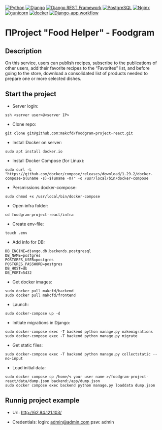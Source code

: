 [![Python](https://img.shields.io/badge/-Python-464646?style=flat-square&logo=Python)](https://www.python.org/)
[![Django](https://img.shields.io/badge/-Django-464646?style=flat-square&logo=Django)](https://www.djangoproject.com/)
[![Django REST Framework](https://img.shields.io/badge/-Django%20REST%20Framework-464646?style=flat-square&logo=Django%20REST%20Framework)](https://www.django-rest-framework.org/)
[![PostgreSQL](https://img.shields.io/badge/-PostgreSQL-464646?style=flat-square&logo=PostgreSQL)](https://www.postgresql.org/)
[![Nginx](https://img.shields.io/badge/-NGINX-464646?style=flat-square&logo=NGINX)](https://nginx.org/ru/)
[![gunicorn](https://img.shields.io/badge/-gunicorn-464646?style=flat-square&logo=gunicorn)](https://gunicorn.org/)
[![docker](https://img.shields.io/badge/-Docker-464646?style=flat-square&logo=docker)](https://www.docker.com/)
[![Django-app workflow](https://github.com/makcfd/foodgram-project-react/actions/workflows/foodgram.yaml/badge.svg)](https://github.com/makcfd/foodgram-project-react/actions/workflows/foodgram.yaml)

# ПProject "Food Helper" - Foodgram

## Description
On this service, users can publish recipes, subscribe to the publications of other users, add their favorite recipes to the “Favorites” list, and before going to the store, download a consolidated list of products needed to prepare one or more selected dishes.

## Start the project

- Server login:
```
ssh <server user>@<server IP>
```

- Clone repo:
```
git clone git@github.com:makcfd/foodgram-project-react.git
```

- Install Docker on server:
```
sudo apt install docker.io
```
- Install Docker Compose (for Linux):
```
sudo curl -L "https://github.com/docker/compose/releases/download/1.29.2/docker-compose-$(uname -s)-$(uname -m)" -o /usr/local/bin/docker-compose
```
- Persmissions docker-compose:
```
sudo chmod +x /usr/local/bin/docker-compose
```
- Open infra folder:
```
cd foodgram-project-react/infra
```
- Create env-file:
```
touch .env
```
- Add info for DB:
```
DB_ENGINE=django.db.backends.postgresql
DB_NAME=postgres
POSTGRES_USER=postgres
POSTGRES_PASSWORD=postgres
DB_HOST=db
DB_PORT=5432
```
- Get docker images:
```
sudo docker pull makcfd/backend
sudo docker pull makcfd/frontend
```
- Launch:
```
sudo docker-compose up -d
```
- Initiate migrations in Django:
```
sudo docker-compose exec -T backend python manage.py makemigrations
sudo docker-compose exec -T backend python manage.py migrate
```
- Get static files:
```
sudo docker-compose exec -T backend python manage.py collectstatic --no-input
```
- Load initial data:
```
sudo docker compose cp /home/< your user name >/foodgram-project-react/data/dump.json backend:/app/dump.json
sudo docker compose exec backend python manage.py loaddata dump.json
```

## Runnig project example
- Url:
http://62.84.121.103/

- Credentials:
login: admin@admin.com
psw: admin
